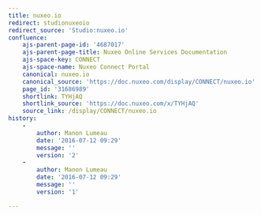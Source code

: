 ```yaml
---
title: nuxeo.io
redirect: studionuxeoio
redirect_source: 'Studio:nuxeo.io'
confluence:
    ajs-parent-page-id: '4687017'
    ajs-parent-page-title: Nuxeo Online Services Documentation
    ajs-space-key: CONNECT
    ajs-space-name: Nuxeo Connect Portal
    canonical: nuxeo.io
    canonical_source: 'https://doc.nuxeo.com/display/CONNECT/nuxeo.io'
    page_id: '31686989'
    shortlink: TYHjAQ
    shortlink_source: 'https://doc.nuxeo.com/x/TYHjAQ'
    source_link: /display/CONNECT/nuxeo.io
history:
    - 
        author: Manon Lumeau
        date: '2016-07-12 09:29'
        message: ''
        version: '2'
    - 
        author: Manon Lumeau
        date: '2016-07-12 09:29'
        message: ''
        version: '1'

---
```

